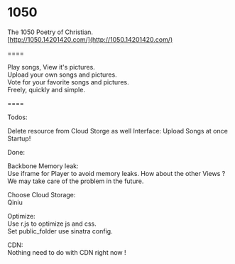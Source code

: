 1050
====

The 1050 Poetry of Christian.  
[http://1050.14201420.com/](http://1050.14201420.com/)

====

Play songs, View it's pictures.  
Upload your own songs and pictures.  
Vote for your favorite songs and pictures.  
Freely, quickly and simple.  

====

Todos:  

Delete resource from Cloud Storge as well
Interface: Upload Songs at once  
Startup!  

Done:  

Backbone Memory leak:  
Use iframe for Player to avoid memory leaks. How about the other Views ? We may take care of the problem in the future.  

Choose Cloud Storage:  
Qiniu

Optimize:  
Use r.js to optimize js and css.  
Set public_folder use sinatra config.  

CDN:  
Nothing need to do with CDN right now !  



